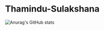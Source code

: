 # Thamindu-Sulakshana

![Anurag's GitHub stats](https://github-readme-stats.vercel.app/api?username=anuraghazra&theme=dark&show_icons=true)
